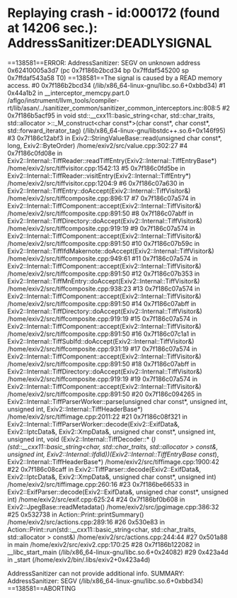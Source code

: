 

Replaying crash - id:000172 (found at 14206 sec.):
AddressSanitizer:DEADLYSIGNAL
=================================================================
==138581==ERROR: AddressSanitizer: SEGV on unknown address 0x62410005a3d7 (pc 0x7f186b2bcd34 bp 0x7ffdaf545200 sp 0x7ffdaf543a58 T0)
==138581==The signal is caused by a READ memory access.
    #0 0x7f186b2bcd34  (/lib/x86_64-linux-gnu/libc.so.6+0xbbd34)
    #1 0x44a1b2 in __interceptor_memcpy.part.0 /aflgo/instrument/llvm_tools/compiler-rt/lib/asan/../sanitizer_common/sanitizer_common_interceptors.inc:808:5
    #2 0x7f186b5acf95 in void std::__cxx11::basic_string<char, std::char_traits<char>, std::allocator<char> >::_M_construct<char const*>(char const*, char const*, std::forward_iterator_tag) (/lib/x86_64-linux-gnu/libstdc++.so.6+0x146f95)
    #3 0x7f186c12abf3 in Exiv2::StringValueBase::read(unsigned char const*, long, Exiv2::ByteOrder) /home/exiv2/src/value.cpp:302:27
    #4 0x7f186c0fd08e in Exiv2::Internal::TiffReader::readTiffEntry(Exiv2::Internal::TiffEntryBase*) /home/exiv2/src/tiffvisitor.cpp:1542:13
    #5 0x7f186c0fd5be in Exiv2::Internal::TiffReader::visitEntry(Exiv2::Internal::TiffEntry*) /home/exiv2/src/tiffvisitor.cpp:1204:9
    #6 0x7f186c07a630 in Exiv2::Internal::TiffEntry::doAccept(Exiv2::Internal::TiffVisitor&) /home/exiv2/src/tiffcomposite.cpp:896:17
    #7 0x7f186c07a574 in Exiv2::Internal::TiffComponent::accept(Exiv2::Internal::TiffVisitor&) /home/exiv2/src/tiffcomposite.cpp:891:50
    #8 0x7f186c07abff in Exiv2::Internal::TiffDirectory::doAccept(Exiv2::Internal::TiffVisitor&) /home/exiv2/src/tiffcomposite.cpp:919:19
    #9 0x7f186c07a574 in Exiv2::Internal::TiffComponent::accept(Exiv2::Internal::TiffVisitor&) /home/exiv2/src/tiffcomposite.cpp:891:50
    #10 0x7f186c07b59c in Exiv2::Internal::TiffIfdMakernote::doAccept(Exiv2::Internal::TiffVisitor&) /home/exiv2/src/tiffcomposite.cpp:949:61
    #11 0x7f186c07a574 in Exiv2::Internal::TiffComponent::accept(Exiv2::Internal::TiffVisitor&) /home/exiv2/src/tiffcomposite.cpp:891:50
    #12 0x7f186c07b353 in Exiv2::Internal::TiffMnEntry::doAccept(Exiv2::Internal::TiffVisitor&) /home/exiv2/src/tiffcomposite.cpp:938:23
    #13 0x7f186c07a574 in Exiv2::Internal::TiffComponent::accept(Exiv2::Internal::TiffVisitor&) /home/exiv2/src/tiffcomposite.cpp:891:50
    #14 0x7f186c07abff in Exiv2::Internal::TiffDirectory::doAccept(Exiv2::Internal::TiffVisitor&) /home/exiv2/src/tiffcomposite.cpp:919:19
    #15 0x7f186c07a574 in Exiv2::Internal::TiffComponent::accept(Exiv2::Internal::TiffVisitor&) /home/exiv2/src/tiffcomposite.cpp:891:50
    #16 0x7f186c07c1a1 in Exiv2::Internal::TiffSubIfd::doAccept(Exiv2::Internal::TiffVisitor&) /home/exiv2/src/tiffcomposite.cpp:931:19
    #17 0x7f186c07a574 in Exiv2::Internal::TiffComponent::accept(Exiv2::Internal::TiffVisitor&) /home/exiv2/src/tiffcomposite.cpp:891:50
    #18 0x7f186c07abff in Exiv2::Internal::TiffDirectory::doAccept(Exiv2::Internal::TiffVisitor&) /home/exiv2/src/tiffcomposite.cpp:919:19
    #19 0x7f186c07a574 in Exiv2::Internal::TiffComponent::accept(Exiv2::Internal::TiffVisitor&) /home/exiv2/src/tiffcomposite.cpp:891:50
    #20 0x7f186c094265 in Exiv2::Internal::TiffParserWorker::parse(unsigned char const*, unsigned int, unsigned int, Exiv2::Internal::TiffHeaderBase*) /home/exiv2/src/tiffimage.cpp:2011:22
    #21 0x7f186c08f321 in Exiv2::Internal::TiffParserWorker::decode(Exiv2::ExifData&, Exiv2::IptcData&, Exiv2::XmpData&, unsigned char const*, unsigned int, unsigned int, void (Exiv2::Internal::TiffDecoder::* (*)(std::__cxx11::basic_string<char, std::char_traits<char>, std::allocator<char> > const&, unsigned int, Exiv2::Internal::IfdId))(Exiv2::Internal::TiffEntryBase const*), Exiv2::Internal::TiffHeaderBase*) /home/exiv2/src/tiffimage.cpp:1900:42
    #22 0x7f186c08caff in Exiv2::TiffParser::decode(Exiv2::ExifData&, Exiv2::IptcData&, Exiv2::XmpData&, unsigned char const*, unsigned int) /home/exiv2/src/tiffimage.cpp:260:16
    #23 0x7f186be66533 in Exiv2::ExifParser::decode(Exiv2::ExifData&, unsigned char const*, unsigned int) /home/exiv2/src/exif.cpp:625:24
    #24 0x7f186bf0b608 in Exiv2::JpegBase::readMetadata() /home/exiv2/src/jpgimage.cpp:386:32
    #25 0x532738 in Action::Print::printSummary() /home/exiv2/src/actions.cpp:289:16
    #26 0x530e83 in Action::Print::run(std::__cxx11::basic_string<char, std::char_traits<char>, std::allocator<char> > const&) /home/exiv2/src/actions.cpp:244:44
    #27 0x501a88 in main /home/exiv2/src/exiv2.cpp:170:25
    #28 0x7f186b122082 in __libc_start_main (/lib/x86_64-linux-gnu/libc.so.6+0x24082)
    #29 0x423a4d in _start (/home/exiv2/bin/.libs/exiv2+0x423a4d)

AddressSanitizer can not provide additional info.
SUMMARY: AddressSanitizer: SEGV (/lib/x86_64-linux-gnu/libc.so.6+0xbbd34) 
==138581==ABORTING